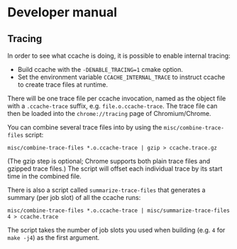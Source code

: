 Developer manual
================

Tracing
-------

In order to see what ccache is doing, it is possible to enable internal
tracing:

* Build ccache with the `-DENABLE_TRACING=1` cmake option.
* Set the environment variable `CCACHE_INTERNAL_TRACE` to instruct ccache to
  create trace files at runtime.

There will be one trace file per ccache invocation, named as the object file
with a `.ccache-trace` suffix, e.g. `file.o.ccache-trace`. The trace file can
then be loaded into the `chrome://tracing` page of Chromium/Chrome.

You can combine several trace files into by using the `misc/combine-trace-files`
script:

    misc/combine-trace-files *.o.ccache-trace | gzip > ccache.trace.gz

(The gzip step is optional; Chrome supports both plain trace files and gzipped
trace files.) The script will offset each individual trace by its start time in
the combined file.

There is also a script called `summarize-trace-files` that generates a summary
(per job slot) of all the ccache runs:

    misc/combine-trace-files *.o.ccache-trace | misc/summarize-trace-files 4 > ccache.trace

The script takes the number of job slots you used when building (e.g. `4` for
`make -j4`) as the first argument.
